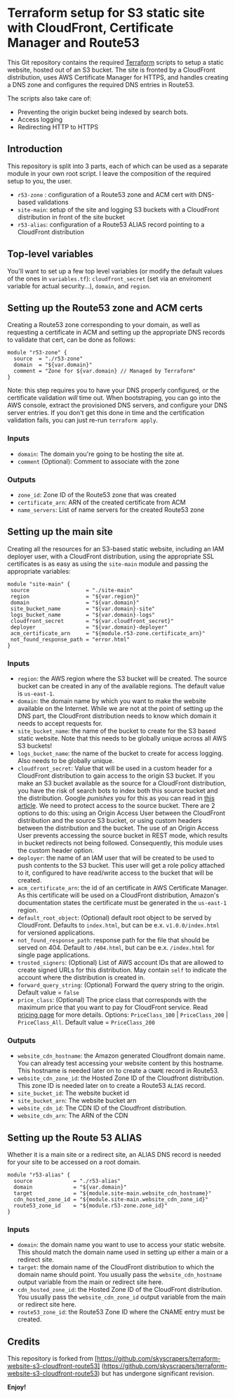 # Terraform setup for S3 static site with CloudFront, Certificate Manager and Route53

This Git repository contains the required
[Terraform](https://www.terraform.io/) scripts to setup a static
website, hosted out of an S3 bucket. The site is fronted by a
CloudFront distribution, uses AWS Certificate Manager for HTTPS, and
handles creating a DNS zone and configures the required DNS entries in
Route53.

The scripts also take care of:

* Preventing the origin bucket being indexed by search bots.
* Access logging
* Redirecting HTTP to HTTPS

## Introduction

This repository is split into 3 parts, each of which can be used as a
separate module in your own root script. I leave the composition of
the required setup to you, the user.

* `r53-zone` : configuration of a Route53 zone and ACM cert with
  DNS-based validations
* `site-main`: setup of the site and logging S3 buckets with a
  CloudFront distribution in front of the site bucket
* `r53-alias`: configuration of a Route53 ALIAS record pointing to a
  CloudFront distribution

## Top-level variables

You'll want to set up a few top level variables (or modify the default
values of the ones in `variables.tf`): `cloudfront_secret` (set via an
enviroment variable for actual security...), `domain`, and `region`.

## Setting up the Route53 zone and ACM certs

Creating a Route53 zone corresponding to your domain, as well as
requesting a certificate in ACM and setting up the appropriate DNS
records to validate that cert, can be done as follows:

    module "r53-zone" {
      source  = "./r53-zone"
      domain  = "${var.domain}"
      comment = "Zone for ${var.domain} // Managed by Terraform"
    }

Note: this step requires you to have your DNS properly configured, or
the certificate validation _*will*_ time out. When bootstraping, you
can go into the AWS console, extract the provisioned DNS servers, and
configure your DNS server entries. If you don't get this done in time
and the certification validation fails, you can just re-run `terraform
apply`.

### Inputs

* `domain`: The domain you're going to be hosting the site at.
* `comment` (Optional): Comment to associate with the zone

### Outputs

* `zone_id`: Zone ID of the Route53 zone that was created
* `certificate_arn`: ARN of the created certificate from ACM
* `name_servers`: List of name servers for the created Route53 zone

## Setting up the main site

Creating all the resources for an S3-based static website, including
an IAM deployer user, with a CloudFront distribution, using the
appropriate SSL certificates is as easy as using the `site-main`
module and passing the appropriate variables:

    module "site-main" {
     source                  = "./site-main"
     region                  = "${var.region}"
     domain                  = "${var.domain}"
     site_bucket_name        = "${var.domain}-site"
     logs_bucket_name        = "${var.domain}-logs"
     cloudfront_secret       = "${var.cloudfront_secret}"
     deployer                = "${var.domain}-deployer"
     acm_certificate_arn     = "${module.r53-zone.certificate_arn}"
     not_found_response_path = "error.html"
    }

### Inputs

* `region`: the AWS region where the S3 bucket will be created. The
  source bucket can be created in any of the available regions. The
  default value is `us-east-1`.
* `domain`: the domain name by which you want to make the website
  available on the Internet. While we are not at the point of setting
  up the DNS part, the CloudFront distribution needs to know which
  domain it needs to accept requests for.
* `site_bucket_name`: the name of the bucket to create for the S3 based
  static website. Note that this needs to be globally unique across
  all AWS S3 buckets!
* `logs_bucket_name`: the name of the bucket to create for access
  logging. Also needs to be globally unique.
* `cloudfront_secret`: Value that will be used in a
  custom header for a CloudFront distribution to gain access to the
  origin S3 bucket. If you make an S3 bucket available as the source
  for a CloudFront distribution, you have the risk of search bots to
  index both this source bucket and the distribution. Google
  _punishes_ you for this as you can read in
  [this article](https://support.google.com/webmasters/answer/66359?hl=en).
  We need to protect access to the source bucket. There are 2 options
  to do this: using an Origin Access User between the CloudFront
  distribution and the source S3 bucket, or using custom headers
  between the distribution and the bucket. The use of an Origin Access
  User prevents accessing the source bucket in REST mode, which
  results in bucket redirects not being followed. Consequently, this
  module uses the custom header option.
* `deployer`: the name of an IAM user that will be created to be used
  to push contents to the S3 bucket. This user will get a role policy
  attached to it, configured to have read/write access to the bucket
  that will be created.
* `acm_certificate_arn`: the id of an certificate in AWS Certificate
  Manager. As this certificate will be used on a CloudFront
  distribution, Amazon's documentation states the certificate must be
  generated in the `us-east-1` region.
* `default_root_object`: (Optional) default root object to be served
  by CloudFront. Defaults to `index.html`, but can be e.x.
  `v1.0.0/index.html` for versioned applications.
* `not_found_response_path`: response path for the file that should be
  served on 404. Default to `/404.html`, but can be e.x. `/index.html`
  for single page applications.
* `trusted_signers`: (Optional) List of AWS account IDs that are
  allowed to create signed URLs for this distribution. May contain
  `self` to indicate the account where the distribution is created in.
* `forward_query_string`: (Optional) Forward the query string to the
  origin. Default value = `false`
* `price_class`: (Optional) The price class that corresponds with the
  maximum price that you want to pay for CloudFront service. Read
  [pricing page](https://aws.amazon.com/cloudfront/pricing/) for more
  details. Options: `PriceClass_100` | `PriceClass_200` |
  `PriceClass_All`. Default value = `PriceClass_200`

### Outputs

* `website_cdn_hostname`: the Amazon generated Cloudfront domain name.
  You can already test accessing your website content by this
  hostname. This hostname is needed later on to create a `CNAME`
  record in Route53.
* `website_cdn_zone_id`: the Hosted Zone ID of the Cloudfront
  distribution. This zone ID is needed later on to create a Route53
  `ALIAS` record.
* `site_bucket_id`: The website bucket id
* `site_bucket_arn`: The website bucket arn
* `website_cdn_id`: The CDN ID of the Cloudfront distribution.
* `website_cdn_arn`: The ARN of the CDN

## Setting up the Route 53 ALIAS

Whether it is a main site or a redirect site, an ALIAS DNS record is
needed for your site to be accessed on a root domain.

    module "r53-alias" {
      source             = "./r53-alias"
      domain             = "${var.domain}"
      target             = "${module.site-main.website_cdn_hostname}"
      cdn_hosted_zone_id = "${module.site-main.website_cdn_zone_id}"
      route53_zone_id    = "${module.r53-zone.zone_id}"
    }

### Inputs

* `domain`: the domain name you want to use to access your static
  website. This should match the domain name used in setting up either
  a main or a redirect site.
* `target`: the domain name of the CloudFront distribution to which
  the domain name should point. You usually pass the
  `website_cdn_hostname` output variable from the main or redirect
  site here.
* `cdn_hosted_zone_id`: the Hosted Zone ID of the CloudFront
  distribution. You usually pass the `website_cdn_zone_id` output
  variable from the main or redirect site here.
* `route53_zone_id`: the Route53 Zone ID where the CNAME entry must be
  created.

## Credits

This repository is forked from
[https://github.com/skyscrapers/terraform-website-s3-cloudfront-route53]
(https://github.com/skyscrapers/terraform-website-s3-cloudfront-route53)
but has undergone significant revision.

**Enjoy!**
